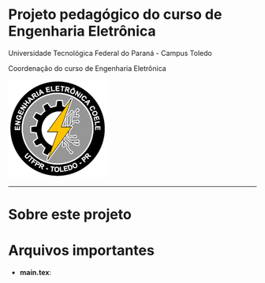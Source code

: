 # Projeto pedagógico do curso de Engenharia Eletrônica
Universidade Tecnológica Federal do Paraná - Campus Toledo

Coordenação do curso de Engenharia Eletrônica

![Logo do curso](logo2020_small.png)
___
# Sobre este projeto


# Arquivos importantes

- **main.tex**:


